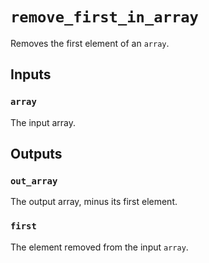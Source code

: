 # `remove_first_in_array`

Removes the first element of an `array`.

## Inputs

### `array`
The input array.

## Outputs

### `out_array`
The output array, minus its first element.

### `first`
The element removed from the input `array`.